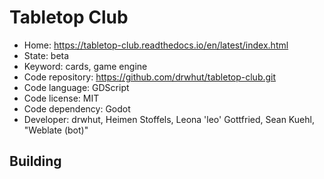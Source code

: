 # Tabletop Club

- Home: https://tabletop-club.readthedocs.io/en/latest/index.html
- State: beta
- Keyword: cards, game engine
- Code repository: https://github.com/drwhut/tabletop-club.git
- Code language: GDScript
- Code license: MIT
- Code dependency: Godot
- Developer: drwhut, Heimen Stoffels, Leona 'leo' Gottfried, Sean Kuehl, "Weblate (bot)"

## Building


